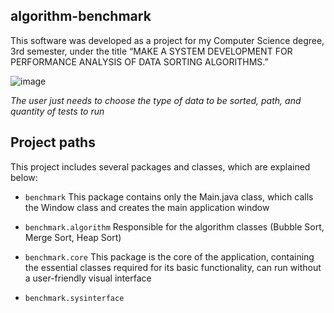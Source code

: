 ## algorithm-benchmark

This software was developed as a project for my Computer Science degree, 3rd semester, under the title “MAKE A SYSTEM DEVELOPMENT FOR PERFORMANCE ANALYSIS OF DATA SORTING ALGORITHMS.”

![image](https://github.com/user-attachments/assets/eaf02097-daef-4c4e-b925-8ad9f6d9e150)

_The user just needs to choose the type of data to be sorted, path, and quantity of tests to run_

## Project paths
This project includes several packages and classes, which are explained below:

- `benchmark`
This package contains only the Main.java class, which calls the Window class and creates the main application window

- `benchmark.algorithm`
Responsible for the algorithm classes (Bubble Sort, Merge Sort, Heap Sort)

- `benchmark.core`
This package is the core of the application, containing the essential classes required for its basic functionality, can run without a user-friendly visual interface

- `benchmark.sysinterface`
